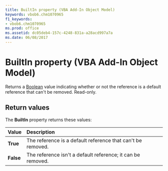 ```yaml
---
title: BuiltIn property (VBA Add-In Object Model)
keywords: vbob6.chm1070965
f1_keywords:
- vbob6.chm1070965
ms.prod: office
ms.assetid: dc05deb4-157c-4248-831a-a28acd997a7a
ms.date: 06/08/2017
---
```



# BuiltIn property (VBA Add-In Object Model)

Returns a [Boolean](../../Glossary/vbe-glossary.md#boolean-data-type) value indicating whether or not the reference is a default reference that can't be removed. Read-only.

## Return values

The **BuiltIn** property returns these values:

|**Value**|**Description**|
|:-----|:-----|
|**True**|The reference is a default reference that can't be removed.|
|**False**|The reference isn't a default reference; it can be removed.|

